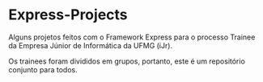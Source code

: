 # Express-Projects
Alguns projetos feitos com o Framework Express para o processo Trainee da Empresa Júnior de Informática da UFMG (iJr).

Os trainees foram divididos em grupos, portanto, este é um repositório conjunto para todos.
